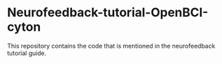 # Neurofeedback-tutorial-OpenBCI-cyton
This repository contains the code that is mentioned in the neurofeedback tutorial guide.
